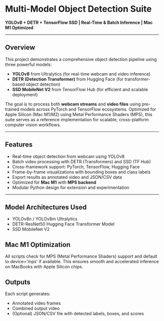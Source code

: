 # Multi-Model Object Detection Suite  
**YOLOv8 + DETR + TensorFlow SSD | Real-Time & Batch Inference | Mac M1 Optimized**

---

## Overview

This project demonstrates a comprehensive object detection pipeline using three powerful models:

- **YOLOv8** from Ultralytics (for real-time webcam and video inference)
- **DETR (Detection Transformer)** from Hugging Face (for transformer-based object detection)
- **SSD MobileNet V2** from TensorFlow Hub (for efficient and scalable deployment)

The goal is to process both **webcam streams** and **video files** using pre-trained models across PyTorch and TensorFlow ecosystems. Optimized for Apple Silicon (Mac M1/M2) using Metal Performance Shaders (MPS), this suite serves as a reference implementation for scalable, cross-platform computer vision workflows.


---

## Features

- Real-time object detection from webcam using YOLOv8
- Batch video processing with DETR (Transformers) and SSD (TF Hub)
- Cross-framework support: PyTorch, TensorFlow, Hugging Face
- Frame-by-frame visualizations with bounding boxes and class labels
- Export results as annotated video and JSON/CSV data
- Optimized for **Mac M1** with **MPS backend**
- Modular Python design for extension and experimentation

---

## Model Architectures Used
- YOLOv8n / YOLOv8m	Ultralytics	
- DETR-ResNet50	Hugging Face Transformer Model	
- SSD MobileNet V2

## Mac M1 Optimization
All scripts check for MPS (Metal Performance Shaders) support and default to device='mps' if available. This ensures smooth and accelerated inference on MacBooks with Apple Silicon chips.

## Outputs
Each script generates:
- Annotated video frames
- Combined output video
- (Optional) JSON/CSV file with detected labels, boxes, and scores
